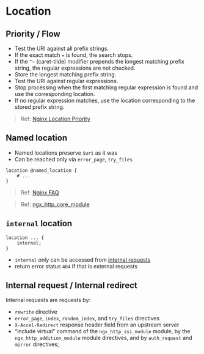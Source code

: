 # Location

## Priority / Flow

- Test the URI against all prefix strings.
- If the exact match `=` is found, the search stops.
- If the `^~` (caret-tilde) modifier prepends the longest matching prefix string, the regular expressions are not checked.
- Store the longest matching prefix string.
- Test the URI against regular expressions.
- Stop processing when the first matching regular expression is found and use the corresponding location.
- If no regular expression matches, use the location corresponding to the stored prefix string.

> Ref: [Nginx Location Priority](https://docs.nginx.com/nginx/admin-guide/web-server/web-server/#nginx-location-priority)

## Named location

- Named locations preserve `$uri` as it was
- Can be reached only via `error_page`, `try_files`

```nginx
location @named_location {
    # ...
}
```

> Ref: [Nginx FAQ](https://www.nginx.com/resources/wiki/community/faq/#what-does-this-thing-mean)

> Ref: [ngx_http_core_module](https://nginx.org/en/docs/http/ngx_http_core_module.html#location)

## `internal` location

```nginx
location ... {
    internal;
}
```

- `internal` only can be accessed from [internal requests](#internal-request--internal-redirect)
- return error status `404` if that is external requests

## Internal request / Internal redirect

Internal requests are requests by:

- `rewrite` directive
- `error_page`, `index`, `random_index`, and `try_files` directives
- `X-Accel-Redirect` response header field from an upstream server
- “include virtual” command of the `ngx_http_ssi_module` module, by the `ngx_http_addition_module` module directives, and by `auth_request` and `mirror` directives;
